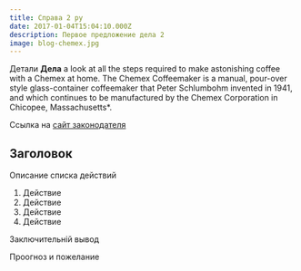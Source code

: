```yaml
---
title: Справа 2 ру
date: 2017-01-04T15:04:10.000Z
description: Первое предложение дела 2
image: blog-chemex.jpg
---
```


Детали  **Дела** a look at all the steps required to make astonishing coffee with a Chemex at home. The Chemex Coffeemaker is a manual, pour-over style glass-container coffeemaker that Peter Schlumbohm invented in 1941, and which continues to be manufactured by the Chemex Corporation in Chicopee, Massachusetts\*.

Ссылка на  [сайт законодателя](https://zakon.rada.gov.ua/laws/main/index) 

## Заголовок

Описание списка действий

1. Действие
2. Действие
3. Действие
4. Действие

Заключительній вывод

Проогноз и пожелание
